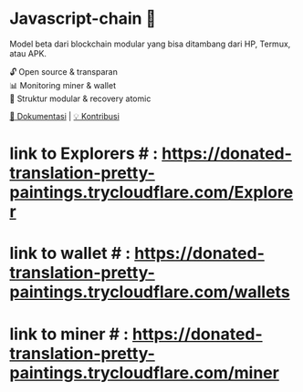 # Javascript-chain 🚀
Model beta dari blockchain modular yang bisa ditambang dari HP, Termux, atau APK.

🔓 Open source & transparan  
📊 Monitoring miner & wallet  
📁 Struktur modular & recovery atomic

[📘 Dokumentasi](docs.md) | [💡 Kontribusi](CONTRIBUTING.md)

# link to Explorers # : https://donated-translation-pretty-paintings.trycloudflare.com/Explorer

# link to wallet # : https://donated-translation-pretty-paintings.trycloudflare.com/wallets 

# link to miner # : https://donated-translation-pretty-paintings.trycloudflare.com/miner